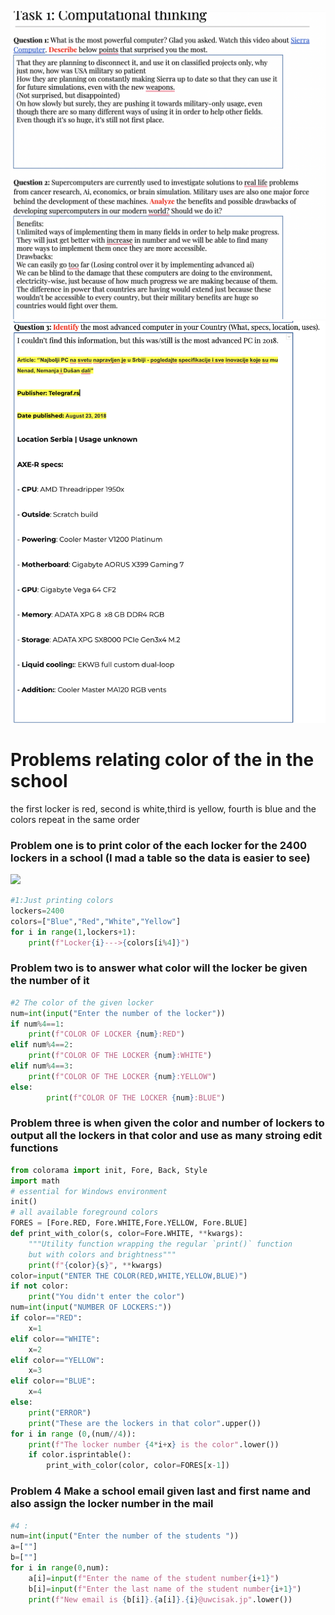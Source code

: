 ![](https://github.com/AleksandarDzudzevic/Unit-1/blob/main/task1questions.png)
![](https://github.com/AleksandarDzudzevic/Unit-1/blob/main/Task1text2.2.png)
# Problems relating color of the in the school 
the first locker is red, second is white,third is yellow, fourth is blue and the colors repeat in the same order 
### Problem one is to print color of the each locker for the 2400 lockers in a school (I mad a table so the data is easier to see)
![](https://github.com/AleksandarDzudzevic/Unit-1/blob/main/taskk1flowchart.jpg)
```.py
#1:Just printing colors
lockers=2400
colors=["Blue","Red","White","Yellow"]
for i in range(1,lockers+1):
    print(f"Locker{i}--->{colors[i%4]}")
```
### Problem two is to answer what color will the locker be given the number of it
```.py
#2 The color of the given locker 
num=int(input("Enter the number of the locker"))
if num%4==1:
    print(f"COLOR OF LOCKER {num}:RED")
elif num%4==2:
    print(f"COLOR OF THE LOCKER {num}:WHITE")
elif num%4==3:
    print(f"COLOR OF THE LOCKER {num}:YELLOW")
else:
        print(f"COLOR OF THE LOCKER {num}:BLUE")
```
### Problem three is when given the color and number of lockers to output all the lockers in that color and use as many stroing edit functions
```.py
from colorama import init, Fore, Back, Style
import math
# essential for Windows environment
init()
# all available foreground colors
FORES = [Fore.RED, Fore.WHITE,Fore.YELLOW, Fore.BLUE]
def print_with_color(s, color=Fore.WHITE, **kwargs):
    """Utility function wrapping the regular `print()` function
    but with colors and brightness"""
    print(f"{color}{s}", **kwargs)
color=input("ENTER THE COLOR(RED,WHITE,YELLOW,BLUE)")
if not color:
    print("You didn't enter the color")
num=int(input("NUMBER OF LOCKERS:"))
if color=="RED":
    x=1
elif color=="WHITE":
    x=2
elif color=="YELLOW":
    x=3
elif color=="BLUE":
    x=4
else:
    print("ERROR")
    print("These are the lockers in that color".upper())
for i in range (0,(num//4)):
    print(f"The locker number {4*i+x} is the color".lower())
    if color.isprintable():
        print_with_color(color, color=FORES[x-1])
```
### Problem 4 Make a school email given last and first name and also assign the locker number in the mail
```.py
#4 :
num=int(input("Enter the number of the students "))
a=[""]
b=[""]
for i in range(0,num):
    a[i]=input(f"Enter the name of the student number{i+1}")
    b[i]=input(f"Enter the last name of the student number{i+1}")
    print(f"New email is {b[i]}.{a[i]}.{i}@uwcisak.jp".lower())
```
